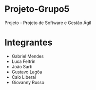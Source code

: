 # Projeto-Grupo5
Projeto - Projeto de Software e Gestão Ágil

# Integrantes

- Gabriel Mendes
- Luca Feltrin
- João Sarti
- Gustavo Lagôa
- Caio Liberal
- Giovanny Russo


